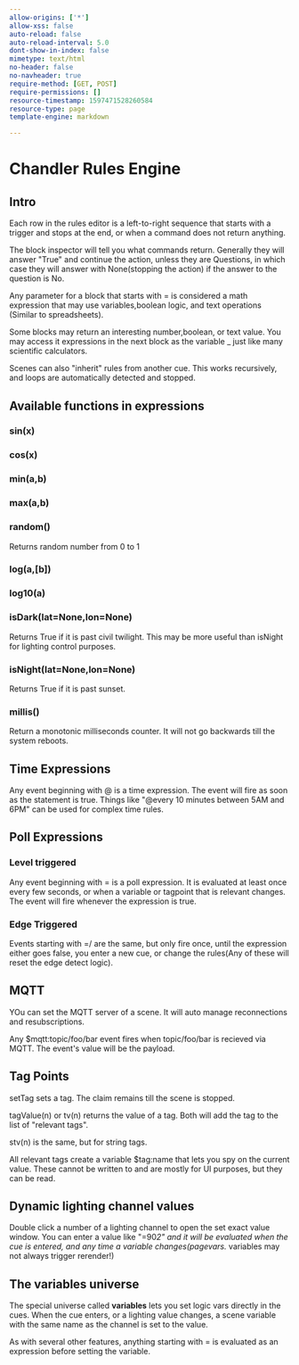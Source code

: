 ```yaml
---
allow-origins: ['*']
allow-xss: false
auto-reload: false
auto-reload-interval: 5.0
dont-show-in-index: false
mimetype: text/html
no-header: false
no-navheader: true
require-method: [GET, POST]
require-permissions: []
resource-timestamp: 1597471528260584
resource-type: page
template-engine: markdown

---
```

Chandler Rules Engine
=====================

## Intro

Each row in the rules editor is a left-to-right sequence that starts with a trigger and stops at the end, or when a command does not return anything.

The block inspector will tell you what commands return. Generally they will answer "True" and continue the action, unless they are Questions,
in which case they will answer with None(stopping the action) if the answer to the question is No.

Any parameter for a block that starts with = is considered a math expression that may use variables,boolean logic, and text operations (Similar to spreadsheets).

Some blocks may return an interesting number,boolean, or text value. You may access it expressions in the next block as the variable _ just like many scientific calculators.

Scenes can also "inherit" rules from another cue. This works recursively, and loops are automatically detected and stopped.

## Available functions in expressions

### sin(x)
### cos(x)
### min(a,b)
### max(a,b)
### random()
Returns random number from 0 to 1
### log(a,[b])
### log10(a)

### isDark(lat=None,lon=None)
Returns True if it is past civil twilight. This may be more useful than isNight for lighting control purposes.

### isNight(lat=None,lon=None)
Returns True if it is past sunset.

### millis()
Return a monotonic milliseconds counter. It will not go backwards till the system
reboots.

## Time Expressions

Any event beginning with @ is a time expression. The event will fire as soon as the statement is true.
Things like "@every 10 minutes between 5AM and 6PM" can be used for complex time rules.

## Poll Expressions

### Level triggered

Any event beginning with = is a poll expression. It is evaluated at least once every few seconds, or when a variable or tagpoint
that is relevant changes. The event will fire whenever the expression is true.

### Edge Triggered

Events starting with =/ are the same, but only fire once, until the expression either goes false, you enter a new cue, or change the rules(Any of these will reset the edge detect logic).

## MQTT

YOu can set the MQTT server of a scene. It will auto manage reconnections and resubscriptions.

Any $mqtt:topic/foo/bar event fires when topic/foo/bar is recieved via MQTT. The event's value will be the payload.

## Tag Points

setTag sets a tag. The claim remains till the scene is stopped.

tagValue(n) or tv(n) returns the value of a tag. Both will add the tag to the list of "relevant tags".

stv(n) is the same, but for string tags.

All relevant tags create a variable $tag:name that lets you spy on the current value. These cannot be written to and are mostly 
for UI purposes, but they can be read.


## Dynamic lighting channel values

Double click a number of a lighting channel to open the set exact value window. You
can enter a value like "=90*2" and it will be evaluated when the cue is entered, 
and any time a variable changes(pagevars.* variables may not always trigger rerender!)

## The variables universe

The special universe called __variables__ lets you set logic vars directly in the cues. When the cue enters, or a lighting value changes,
a scene variable with the same name as the channel is set to the value.

As with several other features, anything starting with = is evaluated as an expression before setting the variable.



